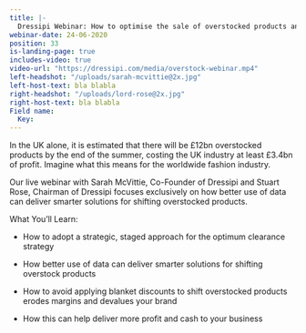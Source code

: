 ```yaml
---
title: |-
  Dressipi Webinar: How to optimise the sale of overstocked products and release maximum cash into your business
webinar-date: 24-06-2020
position: 33
is-landing-page: true
includes-video: true
video-url: "https://dressipi.com/media/overstock-webinar.mp4"
left-headshot: "/uploads/sarah-mcvittie@2x.jpg"
left-host-text: bla blabla
right-headshot: "/uploads/lord-rose@2x.jpg"
right-host-text: bla blabla
Field name:
  Key: 
---
```



In the UK alone, it is estimated that there will be £12bn overstocked products by the end of the summer, costing the UK industry at least £3.4bn of profit. Imagine what this means for the worldwide fashion industry.

  Our live webinar with Sarah McVittie, Co-Founder of Dressipi and Stuart Rose, Chairman of Dressipi focuses exclusively on how better use of data can deliver smarter solutions for shifting overstocked products.

  What You’ll Learn:

  * How to adopt a strategic, staged approach for the optimum clearance strategy

  * How better use of data can deliver smarter solutions for shifting overstock products

  * How to avoid applying blanket discounts to shift overstocked products erodes margins and devalues your brand

  * How this can help deliver more profit and cash to your business